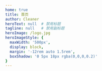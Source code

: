 ```yaml
---
home: true
title: 首页
author: Cleaner
heroText: null  # 禁用标题
tagline: null   # 禁用副标题
heroImage: /logo.jpg
heroImageStyle: {
  maxWidth: '500px',
  display: block,
  margin: '-12rem auto 1.5rem',
  boxShadow: '0 5px 18px rgba(0,0,0,0.2)'
}
---
```

<!-- <template>
  <router-link to="/books/">
    <button class="startBtn" style="transition: transform 0.25s ease-in-out 0.16s, opacity 0.25s ease-in-out 0.16s; transform: translateY(0px); opacity: 1;">关于</button>
  </router-link>
</template>

<style scoped>
  .startBtn {
    position: relative;
    z-index: 9999999999;
    width: 100px;
    height: 50px;
    background-color:#3eaf7c;
    border: 0;
    color: white;
    font-size: 20px;
  }
</style> -->
